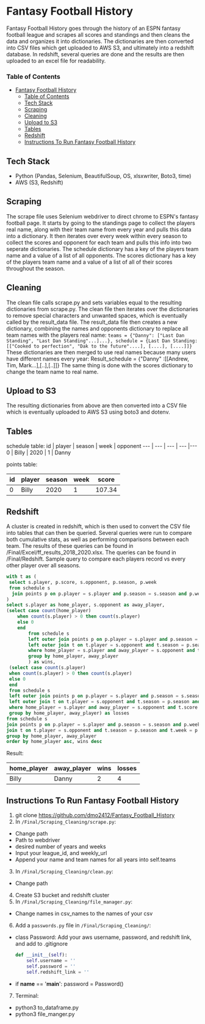 # Fantasy Football History
Fantasy Football History goes through the history of an ESPN fantasy football league and scrapes all scores and standings and then cleans the data and organizes it into dictionaries. The dictionaries are then converted into CSV files which get uploaded to AWS S3, and ultimately into a redshift database. In redshift, several queries are done and the results are then uploaded to an excel file for readability.


### Table of Contents
- [Fantasy Football History](#fantasy-football-history)
    - [Table of Contents](#table-of-contents)
  - [Tech Stack](#tech-stack)
  - [Scraping](#scraping)
  - [Cleaning](#cleaning)
  - [Upload to S3](#upload-to-s3)
  - [Tables](#tables)
  - [Redshift](#redshift)
  - [Instructions To Run Fantasy Football History](#instructions-to-run-fantasy-football-history)



## Tech Stack
* Python (Pandas, Selenium, BeautifulSoup, OS, xlsxwriter, Boto3, time)
* AWS (S3, Redshift)

## Scraping
The scrape file uses Selenium webdriver to direct chrome to ESPN's fantasy football page. It starts by going to the standings page to collect the players real name, along with their team name from every year and pulls this data into a dictionary. It then iterates over every week within every season to collect the scores and opponent for each team and pulls this info into two seperate dictionaries. The schedule dictionary has a key of the players team name and a value of a list of all opponents. The scores dictionary has a key of the players team name and a value of a list of all of their scores throughout the season.

## Cleaning
The clean file calls scrape.py and sets variables equal to the resulting dictionaries from scrape.py. The clean file then iterates over the dictionaries to remove special characters and unwanted spaces, which is eventually called by the result_data file. The result_data file then creates a new dictionary, combining the names and opponents dictionary to replace all team names with the players real name: 
`teams = {"Danny": ["Last Dan Standing", "Last Dan Standing"...]...}, schedule = {Last Dan Standing: [["Cooked to perfection", "Dak to the future"....], [....], [....]]}`
These dictionaries are then merged to use real names because many users have different names every year: 
Result_schedule = {"Danny" :[[Andrew, Tim, Mark...],[..],[..]]}
The same thing is done with the scores dictionary to change the team name to real name.

## Upload to S3
The resulting dictionaries from above are then converted into a CSV file which is eventually uploaded to AWS S3 using boto3 and dotenv.


## Tables
schedule table:
id | player | season | week | opponent 
--- | --- | --- | --- |--- 
0 | Billy | 2020 | 1 | Danny 

points table:

id | player | season | week | score 
--- | --- | --- | --- |--- 
0 | Billy | 2020 | 1 | 107.34

## Redshift
A cluster is created in redshift, which is then used to convert the CSV file into tables that can then be queried. Several queries were run to compare both cumulative stats, as well as performing comparisons between each team. The results of these queries can be found in /Final/Excel/ff_results_2018_2020.xlsx. The queries can be found in /Final/Redshift. Sample query to compare each players record vs every other player over all seasons.
```sql
with t as (
 select s.player, p.score, s.opponent, p.season, p.week
 from schedule s
  join points p on p.player = s.player and p.season = s.season and p.week = s.week
)
select s.player as home_player, s.opponent as away_player, 
(select case count(home_player)
    when count(s.player) > 0 then count(s.player)
    else 0
    end
        from schedule s
        left outer join points p on p.player = s.player and p.season = s.season and p.week = s.week
        left outer join t on t.player = s.opponent and t.season = p.season and t.week = p.week
        where home_player = s.player and away_player = s.opponent and t.score < p.score
        group by home_player, away_player
        ) as wins,
 (select case count(s.player)
 when count(s.player) > 0 then count(s.player)
 else 0
 end
 from schedule s
 left outer join points p on p.player = s.player and p.season = s.season and p.week = s.week
 left outer join t on t.player = s.opponent and t.season = p.season and t.week = p.week
 where home_player = s.player and away_player = s.opponent and t.score > p.score
 group by home_player, away_player) as losses                           
from schedule s
join points p on p.player = s.player and p.season = s.season and p.week = s.week
join t on t.player = s.opponent and t.season = p.season and t.week = p.week
group by home_player, away_player
order by home_player asc, wins desc
```
Result: 

home_player | away_player | wins | losses 
--- | --- | --- | --- 
Billy | Danny | 2 | 4

## Instructions To Run Fantasy Football History
1. git clone https://github.com/dmo2412/Fantasy_Football_History
2. In `/Final/Scraping_Cleaning/scrape.py`: 
 * Change path
 * Path to webdriver
 * desired number of years and weeks
 * Input your league_id, and weekly_url
 * Append your name and team names for all years into self.teams
3. In `/Final/Scraping_Cleaning/clean.py`: 
 * Change path
4. Create S3 bucket and redshift cluster
5. In `/Final/Scraping_Cleaning/file_manager.py`:
 * Change names in csv_names to the names of your csv
6. Add a `passwords.py` file in `/Final/Scraping_Cleaning/`:
 * class Password: Add your aws username, password, and redshift link, and add to .gitignore
    ```py 
    def __init__(self):
        self.username = ''
        self.password = ''
        self.redshift_link = ''
   ```

* if __name__ == '__main__':
    password = Password()
7. Terminal:
 * python3 to_dataframe.py
 * python3 file_manger.py
 






